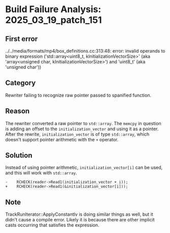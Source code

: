 # Build Failure Analysis: 2025_03_19_patch_151

## First error

../../media/formats/mp4/box_definitions.cc:313:48: error: invalid operands to binary expression ('std::array<uint8_t, kInitializationVectorSize>' (aka 'array<unsigned char, kInitializationVectorSize>') and 'uint8_t' (aka 'unsigned char'))

## Category
Rewriter failing to recognize raw pointer passed to spanified function.

## Reason
The rewriter converted a raw pointer to `std::array`. The `memcpy` in question is adding an offset to the `initialization_vector` and using it as a pointer. After the rewrite, `initialization_vector` is of type `std::array`, which doesn't support pointer arithmetic with the `+` operator. 

## Solution
Instead of using pointer arithmetic, `initialization_vector[i]` can be used, and this will work with `std::array`.

```
-    RCHECK(reader->Read1(initialization_vector + i));
+    RCHECK(reader->Read1(&initialization_vector[i]));
```

## Note
TrackRunIterator::ApplyConstantIv is doing similar things as well, but it didn't cause a compile error. Likely it is because there are other implicit casts occurring that satisfies the expression.